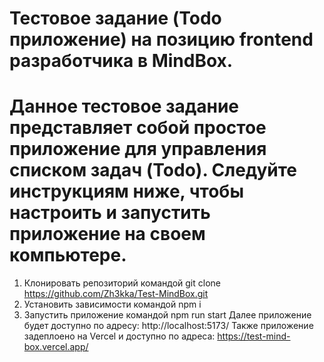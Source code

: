 # Тестовое задание (Todo приложение) на позицию frontend разработчика в MindBox.
# Данное тестовое задание представляет собой простое приложение для управления списком задач (Todo). Следуйте инструкциям ниже, чтобы настроить и запустить приложение на своем компьютере.
1) Клонировать репозиторий командой git clone https://github.com/Zh3kka/Test-MindBox.git
2) Установить зависимости командой npm i
3) Запустить приложение командой npm run start
Далее приложение будет доступно по адресу: http://localhost:5173/
Также приложение задеплоено на Vercel и доступно по адреса: https://test-mind-box.vercel.app/
